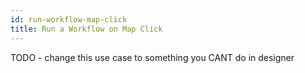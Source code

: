 ```yaml
---
id: run-workflow-map-click
title: Run a Workflow on Map Click
---
```


TODO - change this use case to something you CANT do in designer
